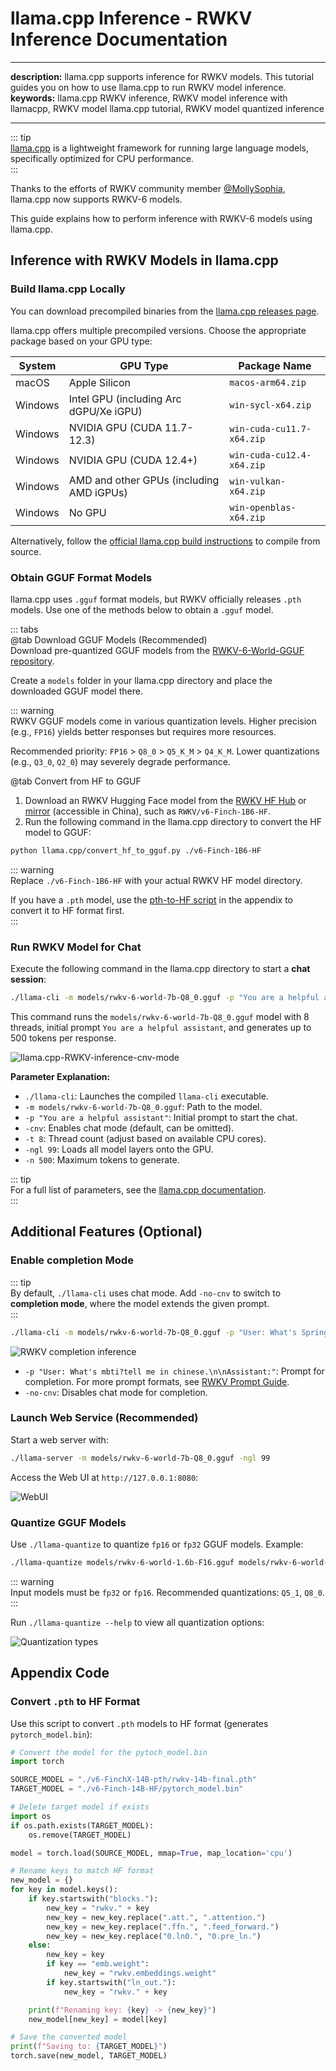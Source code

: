 # llama.cpp Inference - RWKV Inference Documentation  

---  
**description:** llama.cpp supports inference for RWKV models. This tutorial guides you on how to use llama.cpp to run RWKV model inference.  
**keywords:** llama.cpp RWKV inference, RWKV model inference with llamacpp, RWKV model llama.cpp tutorial, RWKV model quantized inference  

---  
::: tip  
[llama.cpp](https://github.com/ggerganov/llama.cpp) is a lightweight framework for running large language models, specifically optimized for CPU performance.  
:::  

Thanks to the efforts of RWKV community member [@MollySophia](https://github.com/MollySophia), llama.cpp now supports RWKV-6 models.  

This guide explains how to perform inference with RWKV-6 models using llama.cpp.  

## Inference with RWKV Models in llama.cpp  

### Build llama.cpp Locally  

You can download precompiled binaries from the [llama.cpp releases page](https://github.com/ggerganov/llama.cpp/releases).  

llama.cpp offers multiple precompiled versions. Choose the appropriate package based on your GPU type:  

| System | GPU Type | Package Name |  
|--------|----------|--------------|  
| macOS | Apple Silicon | `macos-arm64.zip` |  
| Windows | Intel GPU (including Arc dGPU/Xe iGPU) | `win-sycl-x64.zip` |  
| Windows | NVIDIA GPU (CUDA 11.7-12.3) | `win-cuda-cu11.7-x64.zip` |  
| Windows | NVIDIA GPU (CUDA 12.4+) | `win-cuda-cu12.4-x64.zip` |  
| Windows | AMD and other GPUs (including AMD iGPUs) | `win-vulkan-x64.zip` |  
| Windows | No GPU | `win-openblas-x64.zip` |  

Alternatively, follow the [official llama.cpp build instructions](https://github.com/ggerganov/llama.cpp/blob/master/docs/build.md) to compile from source.  

### Obtain GGUF Format Models  

llama.cpp uses `.gguf` format models, but RWKV officially releases `.pth` models. Use one of the methods below to obtain a `.gguf` model.  

::: tabs  
@tab Download GGUF Models (Recommended)  
Download pre-quantized GGUF models from the [RWKV-6-World-GGUF repository](https://modelscope.cn/collections/RWKV-6-World-GGUF-f06d2c9def1349).  

Create a `models` folder in your llama.cpp directory and place the downloaded GGUF model there.  

::: warning  
RWKV GGUF models come in various quantization levels. Higher precision (e.g., `FP16`) yields better responses but requires more resources.  

Recommended priority: `FP16` > `Q8_0` > `Q5_K_M` > `Q4_K_M`. Lower quantizations (e.g., `Q3_0`, `Q2_0`) may severely degrade performance.  

@tab Convert from HF to GGUF  

1. Download an RWKV Hugging Face model from the [RWKV HF Hub](https://huggingface.co/RWKV) or [mirror](https://hf-mirror.com/RWKV) (accessible in China), such as `RWKV/v6-Finch-1B6-HF`.  
2. Run the following command in the llama.cpp directory to convert the HF model to GGUF:  

```bash copy  
python llama.cpp/convert_hf_to_gguf.py ./v6-Finch-1B6-HF  
```  

::: warning  
Replace `./v6-Finch-1B6-HF` with your actual RWKV HF model directory.  

If you have a `.pth` model, use the [pth-to-HF script](#appendix-code) in the appendix to convert it to HF format first.  
:::  

### Run RWKV Model for Chat  

Execute the following command in the llama.cpp directory to start a **chat session**:  

```bash copy  
./llama-cli -m models/rwkv-6-world-7b-Q8_0.gguf -p "You are a helpful assistant" -cnv -t 8 -ngl 99 -n 500  
```  

This command runs the `models/rwkv-6-world-7b-Q8_0.gguf` model with 8 threads, initial prompt `You are a helpful assistant`, and generates up to 500 tokens per response.  

![llama.cpp-RWKV-inference-cnv-mode](./imgs/llama.cpp-RWKV-inference-cnv-mode.png)  

**Parameter Explanation:**  

- `./llama-cli`: Launches the compiled `llama-cli` executable.  
- `-m models/rwkv-6-world-7b-Q8_0.gguf`: Path to the model.  
- `-p "You are a helpful assistant"`: Initial prompt to start the chat.  
- `-cnv`: Enables chat mode (default, can be omitted).  
- `-t 8`: Thread count (adjust based on available CPU cores).  
- `-ngl 99`: Loads all model layers onto the GPU.  
- `-n 500`: Maximum tokens to generate.  

::: tip  
For a full list of parameters, see the [llama.cpp documentation](https://github.com/ggerganov/llama.cpp/blob/master/examples/main/README.md).  
:::  

## Additional Features (Optional)  

### Enable completion Mode  

::: tip  
By default, `./llama-cli` uses chat mode. Add `-no-cnv` to switch to **completion mode**, where the model extends the given prompt.  
:::  

```bash copy  
./llama-cli -m models/rwkv-6-world-7b-Q8_0.gguf -p "User: What's Spring Festival.\n\nAssistant:" -no-cnv -t 8 -ngl 99 -n 500  
```  

![RWKV completion inference](./imgs/llama.cpp-RWKV-inference-single-prompt.png)  

- `-p "User: What's mbti?tell me in chinese.\n\nAssistant:"`: Prompt for completion. For more prompt formats, see [RWKV Prompt Guide](https://rwkv.cn/RWKV-Prompts/Chat-Prompts).  
- `-no-cnv`: Disables chat mode for completion.  

### Launch Web Service (Recommended)  

Start a web server with:  

```bash copy  
./llama-server -m models/rwkv-6-world-7b-Q8_0.gguf -ngl 99  
```  

Access the Web UI at `http://127.0.0.1:8080`:  

![WebUI](./imgs/llama.cpp-chatui-new-version.png)  

### Quantize GGUF Models  

Use `./llama-quantize` to quantize `fp16` or `fp32` GGUF models. Example:  

```bash copy  
./llama-quantize models/rwkv-6-world-1.6b-F16.gguf models/rwkv-6-world-1b6-Q8_0.gguf Q8_0  
```  

::: warning  
Input models must be `fp32` or `fp16`. Recommended quantizations: `Q5_1`, `Q8_0`.  
:::  

Run `./llama-quantize --help` to view all quantization options:  

![Quantization types](./imgs/llama.cpp-quantization-type.png)  

## Appendix Code  

### Convert `.pth` to HF Format  

Use this script to convert `.pth` models to HF format (generates `pytorch_model.bin`):  

```python copy  
# Convert the model for the pytoch_model.bin  
import torch  

SOURCE_MODEL = "./v6-FinchX-14B-pth/rwkv-14b-final.pth"  
TARGET_MODEL = "./v6-Finch-14B-HF/pytorch_model.bin"  

# Delete target model if exists  
import os  
if os.path.exists(TARGET_MODEL):  
    os.remove(TARGET_MODEL)  

model = torch.load(SOURCE_MODEL, mmap=True, map_location='cpu')  

# Rename keys to match HF format  
new_model = {}  
for key in model.keys():  
    if key.startswith("blocks."):  
        new_key = "rwkv." + key  
        new_key = new_key.replace(".att.", ".attention.")  
        new_key = new_key.replace(".ffn.", ".feed_forward.")  
        new_key = new_key.replace("0.ln0.", "0.pre_ln.")  
    else:  
        new_key = key  
        if key == "emb.weight":  
            new_key = "rwkv.embeddings.weight"  
        if key.startswith("ln_out."):  
            new_key = "rwkv." + key  

    print(f"Renaming key: {key} -> {new_key}")  
    new_model[new_key] = model[key]  

# Save the converted model  
print(f"Saving to: {TARGET_MODEL}")  
torch.save(new_model, TARGET_MODEL)  
```
